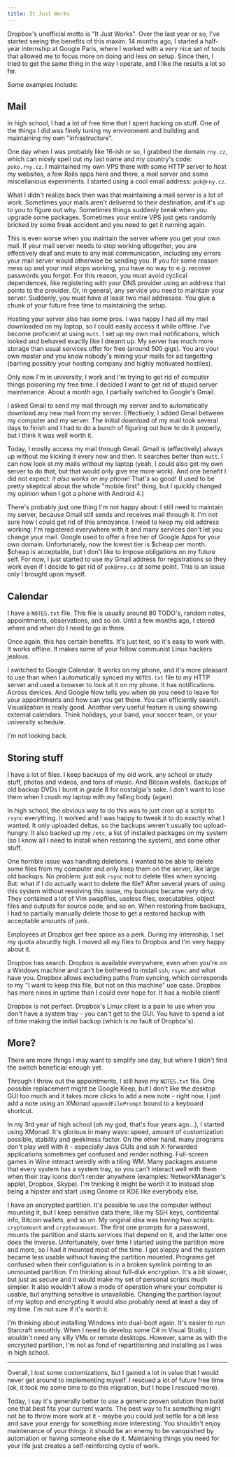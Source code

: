 ```yaml
---
title: It Just Works
---
```


Dropbox's unofficial motto is "It Just Works". Over the last year or so, I've
started seeing the benefits of this maxim. 14 months ago, I started a half-year
internship at Google Paris, where I worked with a very nice set of tools that
allowed me to focus more on doing and less on setup.
Since then, I tried to get the same thing in the way I operate, and I like the
results a lot so far.

Some examples include:

Mail
---

In high school, I had a lot of free time that I spent hacking on stuff.
One of the things I did was finely tuning my environment and building and
maintaining my own "infrastructure".

One day when I was probably like 16-ish or so, I grabbed the domain
`rny.cz`, which can nicely spell out my last name and my country's code:
`poko.rny.cz`. I maintained my own VPS there with some HTTP server to host
my websites, a few Rails apps here and there, a mail server and some
miscellanious experiments. I started using a cool email address: `pok@rny.cz`.

What I didn't realize back then was that maintaining a mail server is a lot of
work. Sometimes your mails aren't delivered to their destination, and it's up
to you to figure out why. Sometimes things suddenly break when you upgrade some
packages. Sometimes your entire VPS just gets randomly bricked by some freak
accident and you need to get it running again.

This is even worse when you maintain the server where you get your own mail.
If your mail server needs to stop working altogether, you are effectively deaf
and mute to any mail communication, including any errors your mail server
would otherwise be sending you. If you for some reason mess up and your
mail stops working, you have no way to e.g. recover passwords you forgot.
For this reason, you must avoid cyclical dependences, like registering with
your DNS provider using an address that points to the provider. Or, in general,
any service you need to maintain your server. Suddenly, you must have at least
two mail addresses. You give a chunk of your future free time to maintaining
the setup.

Hosting your server also has some pros. I was happy I had all my mail downloaded
on my laptop, so I could easily access it while offline. I've become proficient
at using `mutt`. I set up my own mail notifications, which looked and behaved
exactly like I dreamt up. My server has much more storage than usual
services offer for free (around 500 gigs). You are your own master and you
know nobody's mining your mails for ad targetting (barring possibly your
hosting company and highly motivated hostiles).

Only now I'm in university, I work and I'm trying to get rid of computer
things poisoning my free time. I decided I want to get rid of stupid server
maintenance. About a month ago, I partially switched to Google's Gmail.

I asked Gmail to send my mail through my server and to automatically download
any new mail from my server. Effectively, I added Gmail between my computer
and my server. The initial download of my mail took several days to finish
and I had to do a bunch of figuring out how to do it properly, but I think it
was well worth it.

Today, I mostly access my mail through Gmail. Gmail is (effectively) always
up without me kicking it every now and then. It searches better than `mutt`.
I can now look at my mails without my laptop (yeah, I could also get my
own server to do that, but that would only give me more work).
And one benefit I did not expect: *it also works on my phone*! That's so good!
(I used to be pretty skeptical about the whole "mobile first" thing, but I
quickly changed my opinion when I got a phone with Android 4.)

There's probably just one thing I'm not happy about: I still need to maintain
my server, because Gmail still sends and receives mail through it. I'm not sure
how I could get rid of this annoyance. I need to keep my old address working:
I'm registered everywhere with it and many services don't let you change your
mail. Google used to offer a free tier of Google Apps for your own domain.
Unfortunately, now the lowest tier is $cheap per month. $cheap is acceptable,
but I don't like to impose obligations on my future self. For now, I just
started to use my Gmail address for registrations so they work even if I decide
to get rid of `pok@rny.cz` at some point.
This is an issue only I brought upon myself.

Calendar
---

I have a `NOTES.txt` file. This file is usually around 80 TODO's, random notes,
appointments, observations, and so on. Until a few months ago, I stored where
and when do I need to go in there.

Once again, this has certain benefits. It's just text, so it's easy to work
with. It works offline. It makes some of your fellow communist Linux hackers
jealous.

I switched to Google Calendar. It works on my phone, and it's more pleasant
to use than when I automatically synced my `NOTES.txt` file to my HTTP server
and used a browser to look at it on my phone. It has notifications. Across
devices. And Google Now tells you when do you need to leave for your
appointments and how can you get there. You can efficiently search.
Visualization is really good. Another very useful feature is using showing
external calendars. Think holidays, your band, your soccer team, or your
university schedule.

I'm not looking back.

Storing stuff
---

I have a lot of files. I keep backups of my old work, any school or study stuff,
photos and videos, and tons of music. And Bitcoin wallets. Backups of old
backup DVDs I burnt in grade 8 for nostalgia's sake. I don't want to lose
them when I crush my laptop with my falling body (again).

In high school, the obvious way to do this was to just cron up a script
to `rsync` everything. It worked and I was happy to tweak it to do exactly
what I wanted. It only uploaded deltas, so the backups weren't usually too
upload-hungry. It also backed up my `/etc`, a list of installed packages on my
system (so I know all I need to install when restoring the system), and some
other stuff.

One horrible issue was handling deletions. I wanted to be able to delete
some files from my computer and only keep them on the server, like large old
backups. No problem: just ask `rsync` not to delete files when syncing.
But: what if I do actually want to delete the file?
After several years of using this system without resolving this issue,
my backups became very dirty. They contained a lot of Vim swapfiles, useless
files, executables, object files and outputs for source code, and so on.
When restoring from backups, I had to partially manually delete those to get
a restored backup with acceptable amounts of junk.

Employees at Dropbox get free space as a perk. During my internship, I set
my quota absurdly high. I moved all my files to Dropbox and I'm very happy
about it.

Dropbox has search. Dropbox is available everywhere, even when you're on a
Windows machine and can't be bothered to install `ssh`, `rsync` and what have
you. Dropbox allows excluding paths from syncing, which corresponds to my "I
want to keep this file, but not on this machine" use case. Dropbox has more
nines in uptime than I could ever hope for. It has a mobile client!

Dropbox is not perfect. Dropbox's Linux client is a pain to use when you don't
have a system tray - you can't get to the GUI. You have to spend a lot of time
making the initial backup (which is no fault of Dropbox's).

More?
---

There are more things I may want to simplify one day, but where I didn't find
the switch beneficial enough yet.

Through I threw out the appointments, I still have my `NOTES.txt` file.
One possible replacement might be Google Keep, but I don't like the desktop
GUI too much and it takes more clicks to add a new note - right now, I just
add a note using an XMonad `appendFilePrompt` bound to a keyboard shortcut.

In my 3rd year of high school (oh my god, that's four years ago...),
I started using XMonad. It's glorious in many ways: speed, amount of
customization possible, stability and geekiness factor.
On the other hand, many programs don't play well with it - especially Java GUIs
and ssh X-forwarded applications sometimes get confused and render nothing.
Full-screen games in Wine interact weirdly with a tiling WM. Many packages
assume that every system has a system tray, so you can't interact well with
them when their tray icons don't render anywhere (examples:
NetworkManager's applet, Dropbox, Skype).
I'm thinking it might be worth it to instead stop being a hipster and start
using Gnome or KDE like everybody else.

I have an encrypted partition. It's possible to use the computer without
mounting it, but I keep sensitive data there, like my SSH keys, confidental
info, Bitcoin wallets, and so on. My original idea was having two scripts:
`cryptomount` and `cryptounmount`. The first one prompts for a password,
mounts the partition and starts services that depend on it, and the latter
one does the inverse. Unfortunately, over time I started using the partition
more and more, so I had it mounted most of the time. I got sloppy and the
system became less usable without having the partition mounted. Programs get
confused when their configuration is in a broken symlink pointing to an
unmounted partition.
I'm thinking about full-disk encryption. It's a bit slower, but just as secure
and it would make my set of personal scripts much simpler. It also
wouldn't allow a mode of operation where your computer is usable, but
anything sensitive is unavailable.
Changing the partition layout of my laptop and encrypting it would also
probably need at least a day of my time. I'm not sure if it's worth it.

I'm thinking about installing Windows into dual-boot again. It's easier
to run Starcraft smoothly. When I need to develop some C# in Visual Studio,
I wouldn't need any silly VMs or remote desktops.
However, same as with the encrypted partition, I'm not as fond of repartitioning
and installing as I was in high school.

<hr />

Overall, I lost some customizations, but I gained a lot in value that I would
never get around to implementing myself. I rescued a lot of future free time
(ok, it took me some time to do this migration, but I hope I rescued more).

Today, I say it's generally better to use a generic proven solution than build
one that best fits your current wants. The best way to fix something might not
be to throw more work at it - maybe you could just settle for a bit less and
save your energy for something more interesting.
You shouldn't enjoy maintenance of your things: it should be an enemy to be
vanquished by automation or having someone else do it. Maintaining things
you need for your life just creates a self-reinforcing cycle of work.
